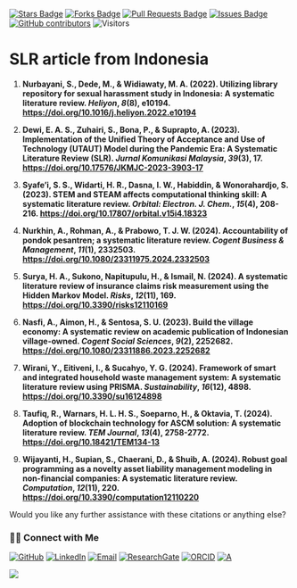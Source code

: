 <a href="https://github.com/drshahizan/short-course/stargazers"><img src="https://img.shields.io/github/stars/drshahizan/short-course" alt="Stars Badge"/></a>
<a href="https://github.com/drshahizan/short-course/network/members"><img src="https://img.shields.io/github/forks/drshahizan/short-course" alt="Forks Badge"/></a>
<a href="https://github.com/drshahizan/short-course/pulls"><img src="https://img.shields.io/github/issues-pr/drshahizan/short-course" alt="Pull Requests Badge"/></a>
<a href="https://github.com/drshahizan/short-course"><img src="https://img.shields.io/github/issues/drshahizan/short-course" alt="Issues Badge"/></a>
<a href="https://github.com/drshahizan/short-course/graphs/contributors"><img alt="GitHub contributors" src="https://img.shields.io/github/contributors/drshahizan/short-course?color=2b9348"></a>
![Visitors](https://api.visitorbadge.io/api/visitors?path=https%3A%2F%2Fgithub.com%2Fdrshahizan%2Fshort-course&labelColor=%23d9e3f0&countColor=%23697689&style=flat)

# SLR article from Indonesia

1. **Nurbayani, S., Dede, M., & Widiawaty, M. A. (2022). Utilizing library repository for sexual harassment study in Indonesia: A systematic literature review. *Heliyon*, *8*(8), e10194. https://doi.org/10.1016/j.heliyon.2022.e10194**

2. **Dewi, E. A. S., Zuhairi, S., Bona, P., & Suprapto, A. (2023). Implementation of the Unified Theory of Acceptance and Use of Technology (UTAUT) Model during the Pandemic Era: A Systematic Literature Review (SLR). *Jurnal Komunikasi Malaysia*, *39*(3), 17. https://doi.org/10.17576/JKMJC-2023-3903-17**

3. **Syafe’i, S. S., Widarti, H. R., Dasna, I. W., Habiddin, & Wonorahardjo, S. (2023). STEM and STEAM affects computational thinking skill: A systematic literature review. *Orbital: Electron. J. Chem.*, *15*(4), 208-216. https://doi.org/10.17807/orbital.v15i4.18323**

4. **Nurkhin, A., Rohman, A., & Prabowo, T. J. W. (2024). Accountability of pondok pesantren; a systematic literature review. *Cogent Business & Management*, *11*(1), 2332503. https://doi.org/10.1080/23311975.2024.2332503**

5. **Surya, H. A., Sukono, Napitupulu, H., & Ismail, N. (2024). A systematic literature review of insurance claims risk measurement using the Hidden Markov Model. *Risks*, *12*(11), 169. https://doi.org/10.3390/risks12110169**

6. **Nasfi, A., Aimon, H., & Sentosa, S. U. (2023). Build the village economy: A systematic review on academic publication of Indonesian village-owned. *Cogent Social Sciences*, *9*(2), 2252682. https://doi.org/10.1080/23311886.2023.2252682**

7. **Wirani, Y., Eitiveni, I., & Sucahyo, Y. G. (2024). Framework of smart and integrated household waste management system: A systematic literature review using PRISMA. *Sustainability*, *16*(12), 4898. https://doi.org/10.3390/su16124898**

8. **Taufiq, R., Warnars, H. L. H. S., Soeparno, H., & Oktavia, T. (2024). Adoption of blockchain technology for ASCM solution: A systematic literature review. *TEM Journal*, *13*(4), 2758-2772. https://doi.org/10.18421/TEM134-13**

9. **Wijayanti, H., Supian, S., Chaerani, D., & Shuib, A. (2024). Robust goal programming as a novelty asset liability management modeling in non-financial companies: A systematic literature review. *Computation*, *12*(11), 220. https://doi.org/10.3390/computation12110220**

Would you like any further assistance with these citations or anything else?

### 🙌🏻 Connect with Me
<p align="left">
    <a href="https://github.com/drshahizan" target="_blank"><img alt="GitHub" src="https://img.shields.io/badge/-@drshahizan-181717?style=flat-square&logo=GitHub&logoColor=white"></a>
    <a href="https://www.linkedin.com/in/drshahizan" target="_blank"><img alt="LinkedIn" src="https://img.shields.io/badge/-drshahizan-blue?style=flat-square&logo=Linkedin&logoColor=white&link=https://www.linkedin.com/in/drshahizan/"></a>
    <a href="mailto:shahizan@utm.my" target="_blank"><img alt="Email" src="https://img.shields.io/badge/-shahizan@utm.my-c14438?style=flat-square&logo=Gmail&logoColor=white&link=mailto:shahizan@utm.my.com"></a>
    <a href="https://www.researchgate.net/profile/Mohd-Othman-28" target="_blank"><img alt="ResearchGate" src="https://img.shields.io/badge/-ResearchGate-00CCBB?style=flat-square&logo=ResearchGate&logoColor=white"></a>
    <a href="https://orcid.org/0000-0003-4261-1873" target="_blank"><img alt="ORCID" src="https://img.shields.io/badge/-ORCID-A6CE39?style=flat-square&logo=ORCID&logoColor=white"></a> 
 <a href="https://visitorbadge.io/status?path=https%3A%2F%2Fgithub.com%2Fdrshahizan" target="_blank"><img alt="A" src="https://api.visitorbadge.io/api/visitors?path=https%3A%2F%2Fgithub.com%2Fdrshahizan&labelColor=%23697689&countColor=%23555555&style=plastic"></a>
 
![](https://hit.yhype.me/github/profile?user_id=81284918)
</p>



